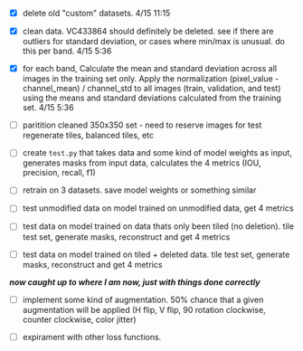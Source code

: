 - [x] delete old "custom" datasets. 4/15 11:15

- [x] clean data. VC433864 should definitely be deleted. see if there are outliers for standard deviation, or cases where min/max is unusual. do this per band. 4/15 5:36

- [x] for each band, Calculate the mean and standard deviation  across all images in the training set only. Apply the normalization (pixel_value - channel_mean) / channel_std to all images (train, validation, and test) using the means and standard deviations calculated from the training set. 4/15 5:36

- [ ] paritition cleaned 350x350 set - need to reserve images for test regenerate tiles, balanced tiles, etc

- [ ] create `test.py` that takes data and some kind of model weights as input, generates masks from input data, calculates the 4 metrics (IOU, precision, recall, f1)

- [ ] retrain on 3 datasets. save model weights or something similar

- [ ] test unmodified data on model trained on unmodified data, get 4 metrics

- [ ] test data on model trained on data thats only been tiled (no deletion). tile test set, generate masks, reconstruct and get 4 metrics

- [ ] test data on model trained on tiled + deleted data. tile test set, generate masks, reconstruct and get 4 metrics

***now caught up to where I am now, just with things done correctly***

- [ ] implement some kind of augmentation. 50% chance that a given augmentation will be applied (H flip, V flip, 90 rotation clockwise, counter clockwise, color jitter)

- [ ] expirament with other loss functions.

    
 